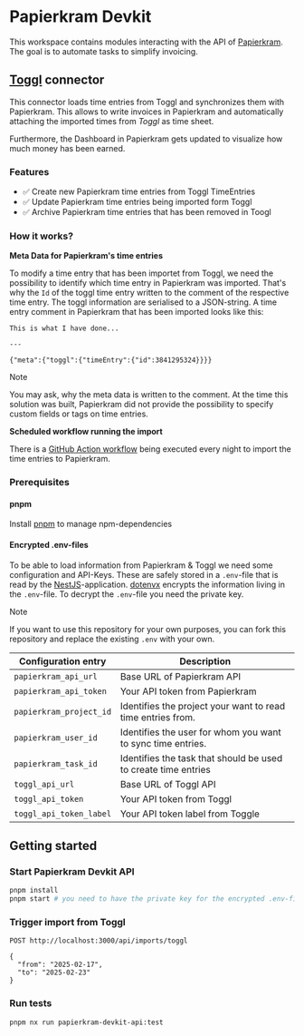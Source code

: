 # Papierkram Devkit

This workspace contains modules interacting with the API of [Papierkram](https://papierkram.de).
The goal is to automate tasks to simplify invoicing.

## [Toggl](https://togglc.com) connector

This connector loads time entries from Toggl and synchronizes them with Papierkram.
This allows to write invoices in Papierkram and automatically attaching the imported times from _Toggl_ as time sheet.

Furthermore, the Dashboard in Papierkram gets updated to visualize how much money has been earned.

### Features

- ✅ Create new Papierkram time entries from Toggl TimeEntries
- ✅ Update Papierkram time entries being imported form Toggl
- ✅ Archive Papierkram time entries that has been removed in Toogl

### How it works?

**Meta Data for Papierkram's time entries**

To modify a time entry that has been importet from Toggl, we need the possibility to identify which time entry in Papierkram was imported.
That's why the `Id` of the toggl time entry written to the comment of the respective time entry.
The toggl information are serialised to a JSON-string.
A time entry comment in Papierkram that has been imported looks like this:

```
This is what I have done...

---

{"meta":{"toggl":{"timeEntry":{"id":3841295324}}}}
```

> [!NOTE]
> You may ask, why the meta data is written to the comment.
> At the time this solution was built, Papierkram did not provide the possibility to specify custom fields or tags on time entries.

**Scheduled workflow running the import**

There is a [GitHub Action workflow](https://github.com/entwicklungszeit/papierkram-devkit/tree/main/.github/workflows) being executed every night to import the time entries to Papierkram.

### Prerequisites

#### pnpm

Install [pnpm](https://pnpm.io) to manage npm-dependencies

#### Encrypted .env-files

To be able to load information from Papierkram & Toggl we need some configuration and API-Keys.
These are safely stored in a `.env`-file that is read by the [NestJS](https://docs.nestjs.com/)-application.
[dotenvx](https://dotenvx.com/docs) encrypts the information living in the `.env`-file.
To decrypt the `.env`-file you need the private key.

> [!NOTE]
> If you want to use this repository for your own purposes,
> you can fork this repository and replace the existing `.env` with your own.

| Configuration entry     | Description                                                    |
| ----------------------- | -------------------------------------------------------------- |
| `papierkram_api_url`    | Base URL of Papierkram API                                     |
| `papierkram_api_token`  | Your API token from Papierkram                                 |
| `papierkram_project_id` | Identifies the project your want to read time entries from.    |
| `papierkram_user_id`    | Identifies the user for whom you want to sync time entries.    |
| `papierkram_task_id`    | Identifies the task that should be used to create time entries |
| `toggl_api_url`         | Base URL of Toggl API                                          |
| `toggl_api_token`       | Your API token from Toggl                                      |
| `toggl_api_token_label` | Your API token label from Toggle                               |

## Getting started

### Start Papierkram Devkit API

```bash
pnpm install
pnpm start # you need to have the private key for the encrypted .env-file
```

### Trigger import from Toggl

```http request
POST http://localhost:3000/api/imports/toggl

{
  "from": "2025-02-17",
  "to": "2025-02-23"
}
```

### Run tests

```
pnpm nx run papierkram-devkit-api:test
```
